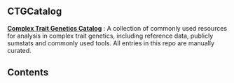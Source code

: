 
## CTGCatalog 

**[Complex Trait Genetics Catalog](https://cloufield.github.io/CTGCatalog/)** : A collection of commonly used resources for analysis in complex trait genetics, including reference data, publicly sumstats and commonly used tools. All entries in this repo are manually curated.

## Contents
